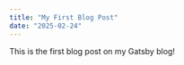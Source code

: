 ```yaml
---
title: "My First Blog Post"
date: "2025-02-24"
---
```


This is the first blog post on my Gatsby blog!
